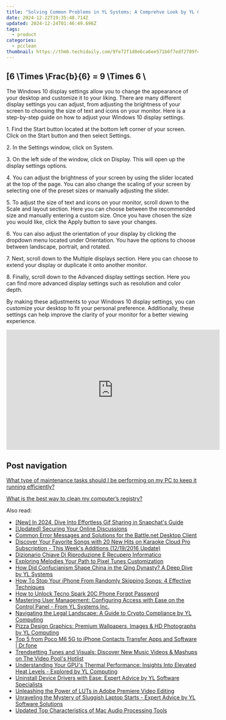 ```yaml
---
title: "Solving Common Problems in YL Systems: A Comprehve Look by YL Computing Experts"
date: 2024-12-22T19:35:48.714Z
updated: 2024-12-24T01:46:49.696Z
tags:
  - product
categories:
  - pcclean
thumbnail: https://thmb.techidaily.com/9fe72f1d0e6ca6ee571b6f7edf2789f41fef5ef62ab0c6bea8f5811900f8a5c3.jpg
---
```


## \[6 \Times \Frac{b}{6} = 9 \Times 6 \

The Windows 10 display settings allow you to change the appearance of your desktop and customize it to your liking. There are many different display settings you can adjust, from adjusting the brightness of your screen to choosing the size of text and icons on your monitor. Here is a step-by-step guide on how to adjust your Windows 10 display settings. 

1\. Find the Start button located at the bottom left corner of your screen. Click on the Start button and then select Settings.

2\. In the Settings window, click on System.

3\. On the left side of the window, click on Display. This will open up the display settings options. 

4\. You can adjust the brightness of your screen by using the slider located at the top of the page. You can also change the scaling of your screen by selecting one of the preset sizes or manually adjusting the slider.

5\. To adjust the size of text and icons on your monitor, scroll down to the Scale and layout section. Here you can choose between the recommended size and manually entering a custom size. Once you have chosen the size you would like, click the Apply button to save your changes.

6\. You can also adjust the orientation of your display by clicking the dropdown menu located under Orientation. You have the options to choose between landscape, portrait, and rotated.

7\. Next, scroll down to the Multiple displays section. Here you can choose to extend your display or duplicate it onto another monitor.

8\. Finally, scroll down to the Advanced display settings section. Here you can find more advanced display settings such as resolution and color depth. 

By making these adjustments to your Windows 10 display settings, you can customize your desktop to fit your personal preference. Additionally, these settings can help improve the clarity of your monitor for a better viewing experience.

<!-- affiliate ads begin -->
<iframe width="560" height="315" src="https://www.youtube.com/embed/AcAYRX0cwwA?si=DxqWU39vqksZbe1s" title="YouTube video player" frameborder="0" allow="accelerometer; autoplay; clipboard-write; encrypted-media; gyroscope; picture-in-picture; web-share" referrerpolicy="strict-origin-when-cross-origin" allowfullscreen></iframe>
<!-- affiliate ads end -->

## Post navigation

[What type of maintenance tasks should I be performing on my PC to keep it running efficiently?](https://tools.techidaily.com/pcclean/products/)

[What is the best way to clean my computer’s registry?](https://tools.techidaily.com/pcclean/products/)

<ins class="adsbygoogle"
     style="display:block"
     data-ad-format="autorelaxed"
     data-ad-client="ca-pub-7571918770474297"
     data-ad-slot="1223367746"></ins>

<ins class="adsbygoogle"
     style="display:block"
     data-ad-client="ca-pub-7571918770474297"
     data-ad-slot="8358498916"
     data-ad-format="auto"
     data-full-width-responsive="true"></ins>

<span class="atpl-alsoreadstyle">Also read:</span>
<div><ul>
<li><a href="https://snapchat-videos.techidaily.com/new-in-2024-dive-into-effortless-gif-sharing-in-snapchats-guide/"><u>[New] In 2024, Dive Into Effortless Gif Sharing in Snapchat's Guide</u></a></li>
<li><a href="https://screen-capture.techidaily.com/updated-securing-your-online-discussions/"><u>[Updated] Securing Your Online Discussions</u></a></li>
<li><a href="https://win-blog.techidaily.com/common-error-messages-and-solutions-for-the-battlenet-desktop-client/"><u>Common Error Messages and Solutions for the Battle.net Desktop Client</u></a></li>
<li><a href="https://win-exclusive.techidaily.com/discover-your-favorite-songs-with-20-new-hits-on-karaoke-cloud-pro-subscription-this-weeks-additions-12192016-update/"><u>Discover Your Favorite Songs with 20 New Hits on Karaoke Cloud Pro Subscription - This Week's Additions (12/19/2016 Update)</u></a></li>
<li><a href="https://fox-web3.techidaily.com/dizionario-chiave-di-riproduzione-e-recupero-informatico/"><u>Dizionario Chiave Di Riproduzione E Recupero Informatico</u></a></li>
<li><a href="https://article-helps.techidaily.com/exploring-melodies-your-path-to-pixel-tunes-customization/"><u>Exploring Melodies Your Path to Pixel Tunes Customization</u></a></li>
<li><a href="https://win-exclusive.techidaily.com/how-did-confucianism-shape-china-in-the-qing-dynasty-a-deep-dive-by-yl-systems/"><u>How Did Confucianism Shape China in the Qing Dynasty? A Deep Dive by YL Systems</u></a></li>
<li><a href="https://os-tips.techidaily.com/how-to-stop-your-iphone-from-randomly-skipping-songs-4-effective-techniques/"><u>How To Stop Your iPhone From Randomly Skipping Songs: 4 Effective Techniques</u></a></li>
<li><a href="https://review-topics.techidaily.com/how-to-unlock-tecno-spark-20c-phone-forgot-password-by-drfone-android-unlock-android-unlock/"><u>How to Unlock Tecno Spark 20C Phone Forgot Password</u></a></li>
<li><a href="https://win-exclusive.techidaily.com/mastering-user-management-configuring-access-with-ease-on-the-control-panel-from-yl-systems-inc/"><u>Mastering User Management: Configuring Access with Ease on the Control Panel - From YL Systems Inc.</u></a></li>
<li><a href="https://win-exclusive.techidaily.com/navigating-the-legal-landscape-a-guide-to-crypto-compliance-by-yl-computing/"><u>Navigating the Legal Landscape: A Guide to Crypto Compliance by YL Computing</u></a></li>
<li><a href="https://win-exclusive.techidaily.com/pizza-design-graphics-premium-wallpapers-images-and-hd-photographs-by-yl-computing/"><u>Pizza Design Graphics: Premium Wallpapers, Images & HD Photographs by YL Computing</u></a></li>
<li><a href="https://android-transfer.techidaily.com/top-5-from-poco-m6-5g-to-iphone-contacts-transfer-apps-and-software-drfone-by-drfone-transfer-from-android-transfer-from-android/"><u>Top 5 from Poco M6 5G to iPhone Contacts Transfer Apps and Software | Dr.fone</u></a></li>
<li><a href="https://win-exclusive.techidaily.com/trendsetting-tunes-and-visuals-discover-new-music-videos-and-mashups-on-the-video-pools-hotlist/"><u>Trendsetting Tunes and Visuals: Discover New Music Videos & Mashups on The Video Pool's Hotlist</u></a></li>
<li><a href="https://win-exclusive.techidaily.com/understanding-your-gpus-thermal-performance-insights-into-elevated-heat-levels-explored-by-yl-computing/"><u>Understanding Your GPU's Thermal Performance: Insights Into Elevated Heat Levels - Explored by YL Computing</u></a></li>
<li><a href="https://win-exclusive.techidaily.com/uninstall-device-drivers-with-ease-expert-advice-by-yl-software-specialists/"><u>Uninstall Device Drivers with Ease: Expert Advice by YL Software Specialists</u></a></li>
<li><a href="https://extra-resources.techidaily.com/unleashing-the-power-of-luts-in-adobe-premiere-video-editing/"><u>Unleashing the Power of LUTs in Adobe Premiere Video Editing</u></a></li>
<li><a href="https://win-exclusive.techidaily.com/unraveling-the-mystery-of-sluggish-laptop-starts-expert-advice-by-yl-software-solutions/"><u>Unraveling the Mystery of Sluggish Laptop Starts - Expert Advice by YL Software Solutions</u></a></li>
<li><a href="https://audio-editing.techidaily.com/updated-top-characteristics-of-mac-audio-processing-tools/"><u>Updated Top Characteristics of Mac Audio Processing Tools</u></a></li>
</ul></div>

